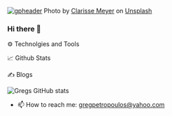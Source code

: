 [![gpheader](https://user-images.githubusercontent.com/68525155/114371971-0dbace00-9b4f-11eb-8854-9787e4eff355.jpg)](https://gregpetropoulos.github.io/portfolio/landing.html)
Photo by <a href="https://unsplash.com/@clarissemeyer?utm_source=unsplash&utm_medium=referral&utm_content=creditCopyText">Clarisse Meyer</a> on <a href="https://unsplash.com/s/photos/background?utm_source=unsplash&utm_medium=referral&utm_content=creditCopyText">Unsplash</a>
  


### Hi there 👋


⚙ Technolgies and Tools

📈 Github Stats

✍ Blogs

![Gregs GitHub stats](https://github-readme-stats.vercel.app/api?username=gregpetropoulos&hide=stars&show_icons=true&theme=radical)



- 📫 How to reach me: <gregpetropoulos@yahoo.com>

<!--
**GregPetropoulos/GregPetropoulos** is a ✨ _special_ ✨ repository because its `README.md` (this file) appears on your GitHub profile.



Here are some ideas to get you started:

- 🔭 I’m currently working on ...
- 🌱 I’m currently learning ...
- 👯 I’m looking to collaborate on ...
- 🤔 I’m looking for help with ...
- 💬 Ask me about ...
- 📫 How to reach me: ...
- 😄 Pronouns: ...
- ⚡ Fun fact: ...
-->
